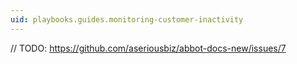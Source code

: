 ```yaml
---
uid: playbooks.guides.monitoring-customer-inactivity
---
```


// TODO: https://github.com/aseriousbiz/abbot-docs-new/issues/7